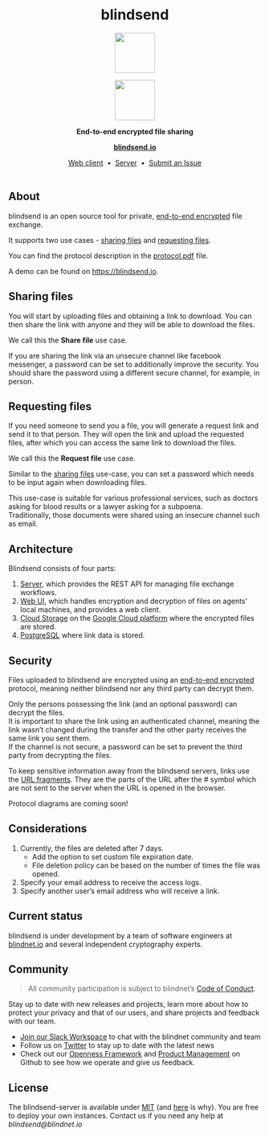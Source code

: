 <h1 align="center">
  blindsend
</h1>

<!-- IF branding -->

<p align=center><img src="https://user-images.githubusercontent.com/7578400/163277439-edd00509-1d1b-4565-a0d3-49057ebeb92a.png#gh-light-mode-only" height="80" /></p>
<p align=center><img src="https://user-images.githubusercontent.com/7578400/163549893-117bbd70-b81a-47fd-8e1f-844911e48d68.png#gh-dark-mode-only" height="80" /></p>

<!-- END IF branding -->

<p align="center">
  <strong>End-to-end encrypted file sharing</strong>
</p>

<p align="center">
  <a href="https://blindsend.io"><strong>blindsend.io</strong></a>
</p>

<p align="center">
  <a href="https://github.com/blindnet-io/blindsend-web-client">Web client</a>
  &nbsp;•&nbsp;
  <a href="https://github.com/blindnet-io/blindsend-server">Server</a>
  &nbsp;•&nbsp;
  <a href="https://github.com/blindnet-io/blindsend/issues">Submit an Issue</a>
  <br>
  <br>
</p>

## About

blindsend is an open source tool for private, [end-to-end encrypted](https://en.wikipedia.org/wiki/End-to-end_encryption) file exchange.   

It supports two use cases - [sharing files](https://github.com/blindnet-io/blindsend#sharing-files) and [requesting files](https://github.com/blindnet-io/blindsend#requesting-files).  

You can find the protocol description in the [protocol.pdf](./protocol.pdf) file.

A demo can be found on https://blindsend.io.

## Sharing files

You will start by uploading files and obtaining a link to download. You can then share the link with anyone and they will be able to download the files.  

We call this the **Share file** use case.

If you are sharing the link via an unsecure channel like facebook messenger, a password can be set to additionally improve the security.  You should share the password using a different secure channel, for example, in person.

## Requesting files

If you need someone to send you a file, you will generate a request link and send it to that person. They will open the link and upload the requested files, after which you can access the same link to download the files.

We call this the **Request file** use case.

Similar to the [sharing files](https://github.com/blindnet-io/blindsend#sharing-files) use-case, you can set a password which needs to be input again when downloading files.

This use-case is suitable for various professional services, such as doctors asking for blood results or a lawyer asking for a subpoena.  
Traditionally, those documents were shared using an insecure channel such as email.

## Architecture

Blindsend consists of four parts:
1. [Server](https://github.com/blindnet-io/blindsend-server), which provides the REST API for managing file exchange workflows.
1. [Web UI](https://github.com/blindnet-io/blindsend-web-client), which handles encryption and decryption of files on agents' local machines, and provides a web client.
1. [Cloud Storage](https://cloud.google.com/storage) on the [Google Cloud platform](https://cloud.google.com/) where the encrypted files are stored.
1. [PostgreSQL](https://www.postgresql.org/) where link data is stored.

## Security

Files uploaded to blindsend are encrypted using an [end-to-end encrypted](https://en.wikipedia.org/wiki/End-to-end_encryption) protocol, meaning neither blindsend nor any third party can decrypt them.

Only the persons possessing the link (and an optional password) can decrypt the files.  
It is important to share the link using an authenticated channel, meaning the link wasn’t changed during the transfer and the other party receives the same link you sent them.  
If the channel is not secure, a password can be set to prevent the third party from decrypting the files.

To keep sensitive information away from the blindsend servers, links use the [URL fragments](https://en.wikipedia.org/wiki/URI_fragment). They are the parts of the URL after the # symbol which are not sent to the server when the URL is opened in the browser.

Protocol diagrams are coming soon!

## Considerations

1. Currently, the files are deleted after 7 days. 
    - Add the option to set custom file expiration date.
    - File deletion policy can be based on the number of times the file was opened.
1. Specify your email address to receive the access logs.
1. Specify another user’s email address who will receive a link.

## Current status

blindsend is under development by a team of software engineers at [blindnet.io](https://blindnet.io) and several independent cryptography experts.

## Community

> All community participation is subject to blindnet’s [Code of Conduct][coc].

Stay up to date with new releases and projects, learn more about how to protect your privacy and that of our users, and share projects and feedback with our team.

- [Join our Slack Workspace][chat] to chat with the blindnet community and team
- Follow us on [Twitter][twitter] to stay up to date with the latest news
- Check out our [Openness Framework][openness] and [Product Management][product] on Github to see how we operate and give us feedback.

## License

The blindsend-server is available under [MIT][license] (and [here](https://github.com/blindnet-io/openness-framework/blob/main/docs/decision-records/DR-0001-oss-license.md) is why).
You are free to deploy your own instances. Contact us if you need any help at _blindsend@blindnet.io_

<!-- project's URLs -->
[new-issue]: https://github.com/blindnet-io/blindsend/issues/new/choose
[fork]: https://github.com/blindnet-io/blindsend/fork

<!-- common URLs -->
[openness]: https://github.com/blindnet-io/openness-framework
[product]: https://github.com/blindnet-io/product-management
[request]: https://github.com/blindnet-io/devrel-management/issues/new?assignees=noelmace&labels=request%2Ctriage&template=request.yml&title=%5BRequest%5D%3A+
[chat]: https://join.slack.com/t/blindnet/shared_invite/zt-1arqlhqt3-A8dPYXLbrnqz1ZKsz6ItOg
[twitter]: https://twitter.com/blindnet_io
[docs]: https://blindnet.dev/docs
[changelog]: CHANGELOG.md
[license]: LICENSE
[coc]: https://github.com/blindnet-io/openness-framework/blob/main/CODE_OF_CONDUCT.md
